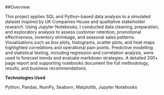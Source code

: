 ##Overview

This project applies SQL and Python-based data analysis to a simulated dataset inspired by UK Companies House and qualitative stakeholder research. Using Jupyter Notebooks, I conducted data cleaning, preparation, and exploratory analysis to assess customer retention, promotional effectiveness, inventory shrinkage, and seasonal sales patterns. Visualisations such as box plots, histograms, scatter plots, and heat maps highlighted correlations and operational pain points. Predictive modelling and statistical testing, including regression and correlation analysis, were used to forecast trends and evaluate markdown strategies. A detailed 200+ page report and supporting notebooks document the full methodology, results, and business recommendations.

**Technologies Used**

Python, Pandas, NumPy, Seaborn, Matplotlib, Jupyter Notebooks
